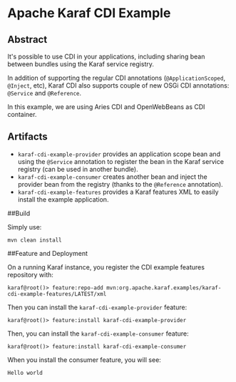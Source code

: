 <!--
    Licensed to the Apache Software Foundation (ASF) under one
    or more contributor license agreements.  See the NOTICE file
    distributed with this work for additional information
    regarding copyright ownership.  The ASF licenses this file
    to you under the Apache License, Version 2.0 (the
    "License"); you may not use this file except in compliance
    with the License.  You may obtain a copy of the License at

      http://www.apache.org/licenses/LICENSE-2.0

    Unless required by applicable law or agreed to in writing,
    software distributed under the License is distributed on an
    "AS IS" BASIS, WITHOUT WARRANTIES OR CONDITIONS OF ANY
    KIND, either express or implied.  See the License for the
    specific language governing permissions and limitations
    under the License.
-->
# Apache Karaf CDI Example

## Abstract

It's possible to use CDI in your applications, including sharing bean between bundles using the Karaf service registry.

In addition of supporting the regular CDI annotations (`@ApplicationScoped`, `@Inject`, etc), Karaf CDI also supports
couple of new OSGi CDI annotations: `@Service` and `@Reference`.

In this example, we are using Aries CDI and OpenWebBeans as CDI container.

## Artifacts

* `karaf-cdi-example-provider` provides an application scope bean and using the `@Service` annotation to register the bean in the Karaf service registry (can be used in another bundle).
* `karaf-cdi-example-consumer` creates another bean and inject the provider bean from the registry (thanks to the `@Reference` annotation).
* `karaf-cdi-example-features` provides a Karaf features XML to easily install the example application.

##Build 

Simply use:

```
mvn clean install
```

##Feature and Deployment

On a running Karaf instance, you register the CDI example features repository with:

```
karaf@root()> feature:repo-add mvn:org.apache.karaf.examples/karaf-cdi-example-features/LATEST/xml
```

Then you can install the `karaf-cdi-example-provider` feature:

```
karaf@root()> feature:install karaf-cdi-example-provider
```

Then, you can install the `karaf-cdi-example-consumer` feature:

```
karaf@root()> feature:install karaf-cdi-example-consumer
```

When you install the consumer feature, you will see:

```
Hello world
```